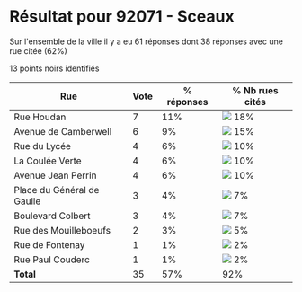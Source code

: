 # Résultat pour 92071 - Sceaux

Sur l'ensemble de la ville il y a eu 61 réponses dont 38 réponses avec une rue citée (62%)

13 points noirs identifiés

| Rue | Vote | % réponses | % Nb rues cités|
|-----|------|------------|----------------|
| Rue Houdan | 7 | 11% | <img src="../../img/bar_18.gif" />&nbsp;18%|
| Avenue de Camberwell | 6 | 9% | <img src="../../img/bar_15.gif" />&nbsp;15%|
| Rue du Lycée | 4 | 6% | <img src="../../img/bar_10.gif" />&nbsp;10%|
| La Coulée Verte | 4 | 6% | <img src="../../img/bar_10.gif" />&nbsp;10%|
| Avenue Jean Perrin | 4 | 6% | <img src="../../img/bar_10.gif" />&nbsp;10%|
| Place du Général de Gaulle | 3 | 4% | <img src="../../img/bar_7.gif" />&nbsp;7%|
| Boulevard Colbert | 3 | 4% | <img src="../../img/bar_7.gif" />&nbsp;7%|
| Rue des Mouilleboeufs | 2 | 3% | <img src="../../img/bar_5.gif" />&nbsp;5%|
| Rue de Fontenay | 1 | 1% | <img src="../../img/bar_2.gif" />&nbsp;2%|
| Rue Paul Couderc | 1 | 1% | <img src="../../img/bar_2.gif" />&nbsp;2%|
| **Total** | 35 | 57% | 92%|
